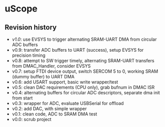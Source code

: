 # uScope
## Revision history
- *v1.0*: use EVSYS to trigger alternating SRAM-UART DMA from circular ADC buffers
- v0.9: transfer ADC buffers to UART (success), setup EVSYS for precision timing
- v0.8: attempt to SW trigger timely, alternating SRAM-UART transfers from DMAC_Handler, consider EVSYS
- v0.7: setup FTDI device output, switch SERCOM 5 to 0, working SRAM (dummy buffer) to UART DMA
- v0.6: add USART support, basic write wrapper/test
- v0.5: clean DAC requirements (CPU only), grab bufnum in DMAC ISR
- v0.4: alternating buffers for circular ADC descriptors, separate dma init from start
- v0.3: wrapper for ADC, evaluate USBSerial for offload
- v0.2: add DAC, with simple wrapper
- v0.1: clean code, ADC to SRAM DMA test
- v0.0: scrub project
